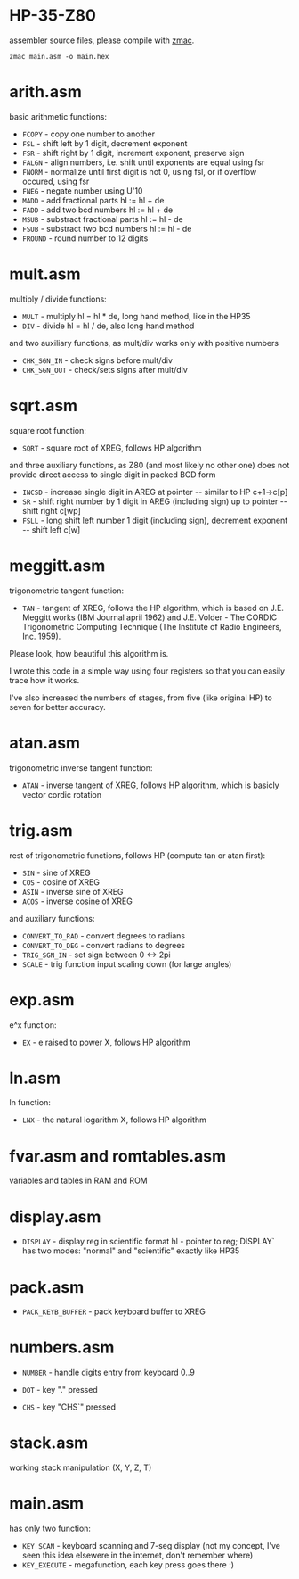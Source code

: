 # HP-35-Z80
assembler source files, please compile with <a href="http://48k.ca/zmac.html">zmac</a>.

`zmac main.asm -o main.hex`

# arith.asm

basic arithmetic functions:

* `FCOPY` - copy one number to another
* `FSL` - shift left  by 1 digit, decrement exponent
* `FSR` - shift right by 1 digit, increment exponent, preserve sign
* `FALGN` - align numbers, i.e. shift until exponents are equal using fsr
* `FNORM` - normalize until first digit is not 0, using fsl, or if overflow occured, using fsr
* `FNEG` - negate number using U'10
* `MADD` - add fractional parts hl := hl + de
* `FADD` - add two bcd numbers hl := hl + de
* `MSUB` - substract fractional parts hl := hl - de
* `FSUB` - substract two bcd numbers hl := hl - de
* `FROUND` - round number to 12 digits

# mult.asm

multiply / divide functions:

* `MULT` - multiply hl = hl * de, long hand method, like in the HP35
* `DIV` - divide hl = hl / de, also long hand method

and two auxiliary functions, as mult/div works only with  positive numbers

* `CHK_SGN_IN` - check signs before mult/div
* `CHK_SGN_OUT` - check/sets signs after mult/div

# sqrt.asm

square root function:

* `SQRT` - square root of XREG, follows HP algorithm

and three auxiliary functions, as Z80 (and most likely no other one) does not provide direct access to single digit in packed BCD form

* `INCSD` - increase single digit in AREG at pointer --  similar to HP c+1->c[p]
* `SR` - shift right number by 1 digit in AREG (including sign) up to pointer -- shift right c[wp]
* `FSLL` - long shift left number 1 digit (including sign), decrement exponent -- shift left c[w]

# meggitt.asm

trigonometric tangent function:

* `TAN` - tangent of XREG, follows the HP algorithm, which is based on J.E. Meggitt works (IBM Journal april 1962) and J.E. Volder - The CORDIC Trigonometric Computing Technique (The Institute of Radio Engineers, Inc. 1959).

Please look, how beautiful this algorithm is.

I wrote this code in a simple way using four registers so that you can easily trace how it works.

I've also increased the numbers of stages, from five (like original HP) to seven for better accuracy.

# atan.asm

trigonometric inverse tangent function:

* `ATAN` - inverse tangent of XREG, follows HP algorithm, which is basicly vector cordic rotation

# trig.asm

rest of trigonometric functions, follows HP (compute tan or atan first):

* `SIN` - sine of XREG
* `COS` - cosine of XREG
* `ASIN` - inverse sine of XREG
* `ACOS` - inverse cosine of XREG

and auxiliary functions:

* `CONVERT_TO_RAD` - convert degrees to radians
* `CONVERT_TO_DEG` - convert radians to degrees
* `TRIG_SGN_IN` - set sign between 0 <-> 2pi
* `SCALE` - trig function input scaling down (for large angles)

# exp.asm

e^x function:

* `EX` - e raised to power X, follows HP algorithm

# ln.asm

ln function:

* `LNX` - the natural logarithm X, follows HP algorithm

# fvar.asm and romtables.asm

variables and tables in RAM and ROM

# display.asm

* `DISPLAY` - display reg in scientific format hl - pointer to reg; DISPLAY` has two modes: "normal" and "scientific" exactly like HP35

# pack.asm

* `PACK_KEYB_BUFFER` - pack keyboard buffer to XREG

# numbers.asm

* `NUMBER` - handle digits entry from keyboard 0..9

* `DOT` - key "." pressed

* `CHS` - key "CHS`" pressed

# stack.asm

working stack manipulation (X, Y, Z, T)

# main.asm

has only two function:

* `KEY_SCAN` - keyboard scanning and 7-seg display (not my concept, I've seen this idea elsewere in the internet, don't remember where)
* `KEY_EXECUTE` - megafunction, each key press goes there :)